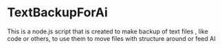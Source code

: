 # TextBackupForAi
This is a node.js script that is created to make backup of text files , like code or others, to use them to move files with structure around or feed AI 
